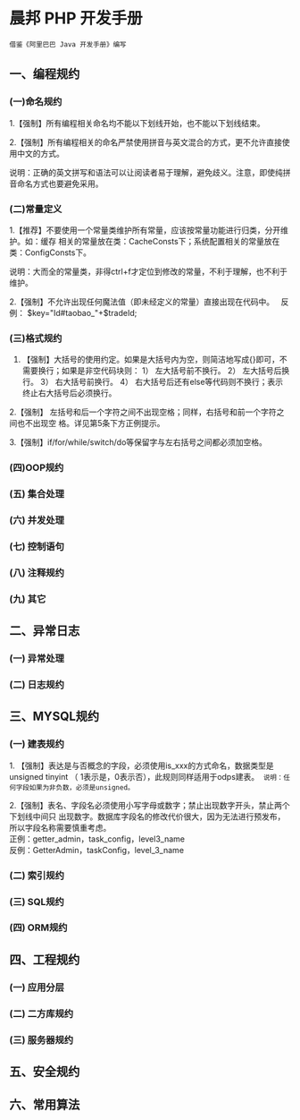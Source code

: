 # 晨邦 PHP 开发手册
``借鉴《阿里巴巴 Java 开发手册》编写``

## 一、编程规约
### (一)命名规约
 1.【强制】所有编程相关命名均不能以下划线开始，也不能以下划线结束。
 
 2.【强制】所有编程相关的命名严禁使用拼音与英文混合的方式，更不允许直接使用中文的方式。  
 
 说明：正确的英文拼写和语法可以让阅读者易于理解，避免歧义。注意，即使纯拼音命名方式也要避免采用。


### (二)常量定义
 1.【推荐】不要使用一个常量类维护所有常量，应该按常量功能进行归类，分开维护。如：缓存 相关的常量放在类：CacheConsts下；系统配置相关的常量放在类：ConfigConsts下。
 
 说明：大而全的常量类，非得ctrl+f才定位到修改的常量，不利于理解，也不利于维护。
 
 2.【强制】不允许出现任何魔法值（即未经定义的常量）直接出现在代码中。
  
   反例： $key="Id#taobao_"+$tradeId; 
 
### (三)格式规约
 1. 【强制】大括号的使用约定。如果是大括号内为空，则简洁地写成{}即可，不需要换行；如果是非空代码块则：
   1） 左大括号前不换行。 
   2） 左大括号后换行。 
   3） 右大括号前换行。
   4） 右大括号后还有else等代码则不换行；表示终止右大括号后必须换行。
   
  2.【强制】 左括号和后一个字符之间不出现空格；同样，右括号和前一个字符之间也不出现空 格。详见第5条下方正例提示。
  
  3.【强制】if/for/while/switch/do等保留字与左右括号之间都必须加空格。
  
### (四)OOP规约
### (五) 集合处理
### (六) 并发处理

### (七) 控制语句
### (八) 注释规约
### (九) 其它
## 二、异常日志
### (一) 异常处理
### (二) 日志规约
## 三、MYSQL规约
### (一) 建表规约
1. 【强制】表达是与否概念的字段，必须使用is_xxx的方式命名，数据类型是unsigned tinyint
（ 1表示是，0表示否），此规则同样适用于odps建表。 
 `说明：任何字段如果为非负数，必须是unsigned。`
 
 2.【强制】表名、字段名必须使用小写字母或数字；禁止出现数字开头，禁止两个下划线中间只
   出现数字。数据库字段名的修改代价很大，因为无法进行预发布，所以字段名称需要慎重考虑。 \
   正例：getter_admin，task_config，level3_name \
   反例：GetterAdmin，taskConfig，level_3_name
   
### (二) 索引规约
### (三) SQL规约
### (四) ORM规约
## 四、工程规约
### (一) 应用分层
### (二) 二方库规约
### (三) 服务器规约
## 五、安全规约
## 六、常用算法
### 